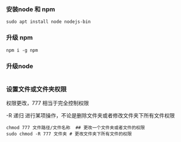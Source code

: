 ### 安装node 和 npm

```shell
sudo apt install node nodejs-bin
```



### 升级 npm

```shell
npm i -g npm
```

### 升级node

```shell

```

### 设置文件或文件夹权限

权限更改，777 相当于完全控制权限

-R 递归 进行某项操作，不论是删除文件夹或者修改文件夹下所有文件权限

```shell
chmod 777 文件路径/文件名称  ## 更改一个文件夹或者文件的权限
sudo chmod -R 777 文件夹 # 更改文件夹下所有文件的权限
```

